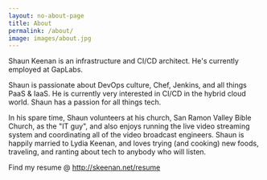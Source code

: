 ```yaml
---
layout: no-about-page
title: About
permalink: /about/
image: images/about.jpg
---
```


Shaun Keenan is an infrastructure and CI/CD architect.  He's currently employed at GapLabs.

Shaun is passionate about DevOps culture, Chef, Jenkins, and all things PaaS & IaaS.  He is currently very interested in CI/CD in the hybrid cloud world.  Shaun has a passion for all things tech.

In his spare time, Shaun volunteers at his church, San Ramon Valley Bible Church, as the "IT guy", and also enjoys running the live video streaming system and coordinating all of the video broadcast engineers.  Shaun is happily married to Lydia Keenan, and loves trying (and cooking) new foods, traveling, and ranting about tech to anybody who will listen.

Find my resume @ http://skeenan.net/resume
